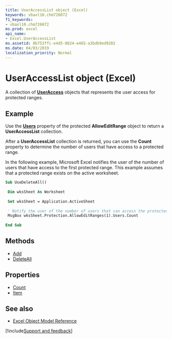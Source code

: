 ```yaml
---
title: UserAccessList object (Excel)
keywords: vbaxl10.chm726072
f1_keywords:
- vbaxl10.chm726072
ms.prod: excel
api_name:
- Excel.UserAccessList
ms.assetid: 8b753ffc-e4d5-0824-e465-a3bdb9ed9202
ms.date: 04/03/2019
localization_priority: Normal
---
```



# UserAccessList object (Excel)

A collection of **[UserAccess](Excel.UserAccess.md)** objects that represents the user access for protected ranges.


## Example

Use the **[Users](Excel.AllowEditRange.Users.md)** property of the protected **AllowEditRange** object to return a **UserAccessList** collection.

After a **UserAccessList** collection is returned, you can use the **Count** property to determine the number of users that have access to a protected range. 

In the following example, Microsoft Excel notifies the user of the number of users that have access to the first protected range. This example assumes that a protected range exists on the active worksheet.

```vb
Sub UseDeleteAll() 
 
 Dim wksSheet As Worksheet 
 
 Set wksSheet = Application.ActiveSheet 
 
 ' Notify the user of the number of users that can access the protected range. 
 MsgBox wksSheet.Protection.AllowEditRanges(1).Users.Count 
 
End Sub
```

## Methods

- [Add](Excel.UserAccessList.Add.md)
- [DeleteAll](Excel.UserAccessList.DeleteAll.md)

## Properties

- [Count](Excel.UserAccessList.Count.md)
- [Item](Excel.UserAccessList.Item.md)

## See also

- [Excel Object Model Reference](overview/Excel/object-model.md)

[!include[Support and feedback](~/includes/feedback-boilerplate.md)]